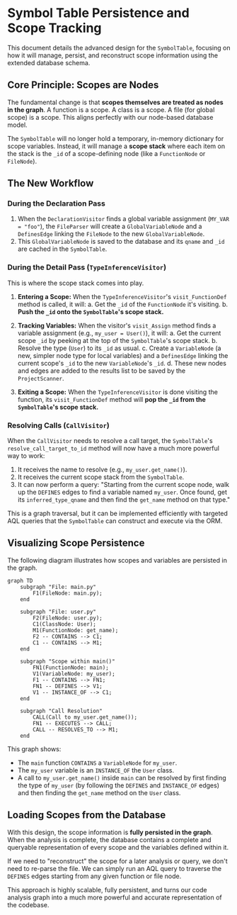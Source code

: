 # Symbol Table Persistence and Scope Tracking

This document details the advanced design for the `SymbolTable`, focusing on how it will manage, persist, and reconstruct scope information using the extended database schema.

## Core Principle: Scopes are Nodes

The fundamental change is that **scopes themselves are treated as nodes in the graph**. A function is a scope. A class is a scope. A file (for global scope) is a scope. This aligns perfectly with our node-based database model.

The `SymbolTable` will no longer hold a temporary, in-memory dictionary for scope variables. Instead, it will manage a **scope stack** where each item on the stack is the `_id` of a scope-defining node (like a `FunctionNode` or `FileNode`).

## The New Workflow

### During the Declaration Pass
1.  When the `DeclarationVisitor` finds a global variable assignment (`MY_VAR = "foo"`), the `FileParser` will create a `GlobalVariableNode` and a `DefinesEdge` linking the `FileNode` to the new `GlobalVariableNode`.
2.  This `GlobalVariableNode` is saved to the database and its `qname` and `_id` are cached in the `SymbolTable`.

### During the Detail Pass (`TypeInferenceVisitor`)
This is where the scope stack comes into play.

1.  **Entering a Scope:** When the `TypeInferenceVisitor`'s `visit_FunctionDef` method is called, it will:
    a.  Get the `_id` of the `FunctionNode` it's visiting.
    b.  **Push the `_id` onto the `SymbolTable`'s scope stack.**

2.  **Tracking Variables:** When the visitor's `visit_Assign` method finds a variable assignment (e.g., `my_user = User()`), it will:
    a.  Get the current scope `_id` by peeking at the top of the `SymbolTable`'s scope stack.
    b.  Resolve the type (`User`) to its `_id` as usual.
    c.  Create a `VariableNode` (a new, simpler node type for local variables) and a `DefinesEdge` linking the current scope's `_id` to the new `VariableNode`'s `_id`.
    d.  These new nodes and edges are added to the results list to be saved by the `ProjectScanner`.

3.  **Exiting a Scope:** When the `TypeInferenceVisitor` is done visiting the function, its `visit_FunctionDef` method will **pop the `_id` from the `SymbolTable`'s scope stack.**

### Resolving Calls (`CallVisitor`)
When the `CallVisitor` needs to resolve a call target, the `SymbolTable`'s `resolve_call_target_to_id` method will now have a much more powerful way to work:

1.  It receives the name to resolve (e.g., `my_user.get_name()`).
2.  It receives the current scope stack from the `SymbolTable`.
3.  It can now perform a query: "Starting from the current scope node, walk up the `DEFINES` edges to find a variable named `my_user`. Once found, get its `inferred_type_qname` and then find the `get_name` method on that type."

This is a graph traversal, but it can be implemented efficiently with targeted AQL queries that the `SymbolTable` can construct and execute via the ORM.

## Visualizing Scope Persistence

The following diagram illustrates how scopes and variables are persisted in the graph.

```mermaid
graph TD
    subgraph "File: main.py"
        F1(FileNode: main.py);
    end

    subgraph "File: user.py"
        F2(FileNode: user.py);
        C1(ClassNode: User);
        M1(FunctionNode: get_name);
        F2 -- CONTAINS --> C1;
        C1 -- CONTAINS --> M1;
    end

    subgraph "Scope within main()"
        FN1(FunctionNode: main);
        V1(VariableNode: my_user);
        F1 -- CONTAINS --> FN1;
        FN1 -- DEFINES --> V1;
        V1 -- INSTANCE_OF --> C1;
    end

    subgraph "Call Resolution"
        CALL(Call to my_user.get_name());
        FN1 -- EXECUTES --> CALL;
        CALL -- RESOLVES_TO --> M1;
    end
```

This graph shows:
-   The `main` function `CONTAINS` a `VariableNode` for `my_user`.
-   The `my_user` variable is an `INSTANCE_OF` the `User` class.
-   A call to `my_user.get_name()` inside `main` can be resolved by first finding the type of `my_user` (by following the `DEFINES` and `INSTANCE_OF` edges) and then finding the `get_name` method on the `User` class.

## Loading Scopes from the Database

With this design, the scope information is **fully persisted in the graph**. When the analysis is complete, the database contains a complete and queryable representation of every scope and the variables defined within it.

If we need to "reconstruct" the scope for a later analysis or query, we don't need to re-parse the file. We can simply run an AQL query to traverse the `DEFINES` edges starting from any given function or file node.

This approach is highly scalable, fully persistent, and turns our code analysis graph into a much more powerful and accurate representation of the codebase.
